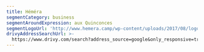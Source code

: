 ```yaml
---
title: Héméra
segmentCategory: business
segmentAroundExpression: aux Quinconces
segmentLogoUrl: 'http://www.hemera.camp/wp-content/uploads/2017/08/logo-texte-bleu.svg'
drivyAddressSearchUrl: >-
  https://www.drivy.com/search?address_source=google&only_responsive=true&country_scope=FR&latitude=44.8439848&longitude=-0.573847600000022&page=1&address=Quinconces%2C+Bordeaux%2C+France&city_display_name=Bordeaux
---
```

